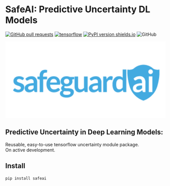 # SafeAI: Predictive Uncertainty DL Models
[![GitHub pull requests](https://img.shields.io/github/issues-pr/EpiSci/SafeAI.svg)](https://github.com/EpiSci/SafeAI)
[![tensorflow](https://img.shields.io/badge/tensorflow-1.8-ed6c20.svg)](https://www.tensorflow.org/)
[![PyPI version shields.io](https://img.shields.io/pypi/v/safeai.svg)](https://pypi.python.org/pypi/safeai/)
![GitHub](https://img.shields.io/github/license/mashape/apistatus.svg)

<img src=./assets/SafeguardAI-logo.png width="560px" height="240px">

## Predictive Uncertainty in Deep Learning Models:
Reusable, easy-to-use tensorflow uncertainty module package.  
On active development.

## Install
```bash
pip install safeai
```
